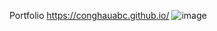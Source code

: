 Portfolio
https://conghauabc.github.io/
![image](https://user-images.githubusercontent.com/96273974/175767078-bdf98533-cb62-41e8-b5ad-3bfc755350f4.png)

